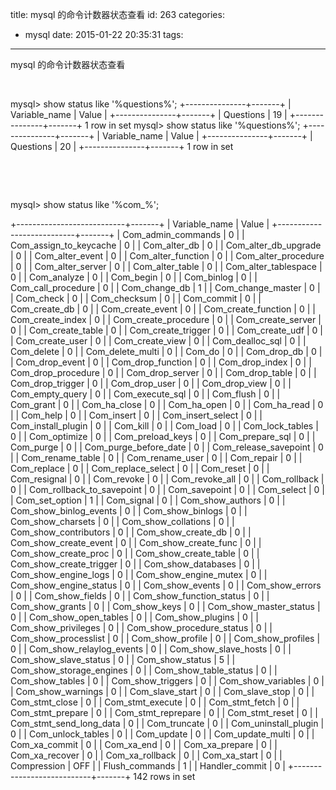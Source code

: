 title: mysql 的命令计数器状态查看
id: 263
categories:
  - mysql
date: 2015-01-22 20:35:31
tags:
---

mysql 的命令计数器状态查看

&nbsp;

mysql&gt; show status like '%questions%';
+---------------+-------+
| Variable_name | Value |
+---------------+-------+
| Questions | 19 |
+---------------+-------+
1 row in set
mysql&gt; show status like '%questions%';
+---------------+-------+
| Variable_name | Value |
+---------------+-------+
| Questions | 20 |
+---------------+-------+
1 row in set

&nbsp;

&nbsp;

mysql&gt; show status like '%com_%';

+---------------------------+-------+
| Variable_name | Value |
+---------------------------+-------+
| Com_admin_commands | 0 |
| Com_assign_to_keycache | 0 |
| Com_alter_db | 0 |
| Com_alter_db_upgrade | 0 |
| Com_alter_event | 0 |
| Com_alter_function | 0 |
| Com_alter_procedure | 0 |
| Com_alter_server | 0 |
| Com_alter_table | 0 |
| Com_alter_tablespace | 0 |
| Com_analyze | 0 |
| Com_begin | 0 |
| Com_binlog | 0 |
| Com_call_procedure | 0 |
| Com_change_db | 1 |
| Com_change_master | 0 |
| Com_check | 0 |
| Com_checksum | 0 |
| Com_commit | 0 |
| Com_create_db | 0 |
| Com_create_event | 0 |
| Com_create_function | 0 |
| Com_create_index | 0 |
| Com_create_procedure | 0 |
| Com_create_server | 0 |
| Com_create_table | 0 |
| Com_create_trigger | 0 |
| Com_create_udf | 0 |
| Com_create_user | 0 |
| Com_create_view | 0 |
| Com_dealloc_sql | 0 |
| Com_delete | 0 |
| Com_delete_multi | 0 |
| Com_do | 0 |
| Com_drop_db | 0 |
| Com_drop_event | 0 |
| Com_drop_function | 0 |
| Com_drop_index | 0 |
| Com_drop_procedure | 0 |
| Com_drop_server | 0 |
| Com_drop_table | 0 |
| Com_drop_trigger | 0 |
| Com_drop_user | 0 |
| Com_drop_view | 0 |
| Com_empty_query | 0 |
| Com_execute_sql | 0 |
| Com_flush | 0 |
| Com_grant | 0 |
| Com_ha_close | 0 |
| Com_ha_open | 0 |
| Com_ha_read | 0 |
| Com_help | 0 |
| Com_insert | 0 |
| Com_insert_select | 0 |
| Com_install_plugin | 0 |
| Com_kill | 0 |
| Com_load | 0 |
| Com_lock_tables | 0 |
| Com_optimize | 0 |
| Com_preload_keys | 0 |
| Com_prepare_sql | 0 |
| Com_purge | 0 |
| Com_purge_before_date | 0 |
| Com_release_savepoint | 0 |
| Com_rename_table | 0 |
| Com_rename_user | 0 |
| Com_repair | 0 |
| Com_replace | 0 |
| Com_replace_select | 0 |
| Com_reset | 0 |
| Com_resignal | 0 |
| Com_revoke | 0 |
| Com_revoke_all | 0 |
| Com_rollback | 0 |
| Com_rollback_to_savepoint | 0 |
| Com_savepoint | 0 |
| Com_select | 0 |
| Com_set_option | 1 |
| Com_signal | 0 |
| Com_show_authors | 0 |
| Com_show_binlog_events | 0 |
| Com_show_binlogs | 0 |
| Com_show_charsets | 0 |
| Com_show_collations | 0 |
| Com_show_contributors | 0 |
| Com_show_create_db | 0 |
| Com_show_create_event | 0 |
| Com_show_create_func | 0 |
| Com_show_create_proc | 0 |
| Com_show_create_table | 0 |
| Com_show_create_trigger | 0 |
| Com_show_databases | 0 |
| Com_show_engine_logs | 0 |
| Com_show_engine_mutex | 0 |
| Com_show_engine_status | 0 |
| Com_show_events | 0 |
| Com_show_errors | 0 |
| Com_show_fields | 0 |
| Com_show_function_status | 0 |
| Com_show_grants | 0 |
| Com_show_keys | 0 |
| Com_show_master_status | 0 |
| Com_show_open_tables | 0 |
| Com_show_plugins | 0 |
| Com_show_privileges | 0 |
| Com_show_procedure_status | 0 |
| Com_show_processlist | 0 |
| Com_show_profile | 0 |
| Com_show_profiles | 0 |
| Com_show_relaylog_events | 0 |
| Com_show_slave_hosts | 0 |
| Com_show_slave_status | 0 |
| Com_show_status | 5 |
| Com_show_storage_engines | 0 |
| Com_show_table_status | 0 |
| Com_show_tables | 0 |
| Com_show_triggers | 0 |
| Com_show_variables | 0 |
| Com_show_warnings | 0 |
| Com_slave_start | 0 |
| Com_slave_stop | 0 |
| Com_stmt_close | 0 |
| Com_stmt_execute | 0 |
| Com_stmt_fetch | 0 |
| Com_stmt_prepare | 0 |
| Com_stmt_reprepare | 0 |
| Com_stmt_reset | 0 |
| Com_stmt_send_long_data | 0 |
| Com_truncate | 0 |
| Com_uninstall_plugin | 0 |
| Com_unlock_tables | 0 |
| Com_update | 0 |
| Com_update_multi | 0 |
| Com_xa_commit | 0 |
| Com_xa_end | 0 |
| Com_xa_prepare | 0 |
| Com_xa_recover | 0 |
| Com_xa_rollback | 0 |
| Com_xa_start | 0 |
| Compression | OFF |
| Flush_commands | 1 |
| Handler_commit | 0 |
+---------------------------+-------+
142 rows in set

&nbsp;

&nbsp;